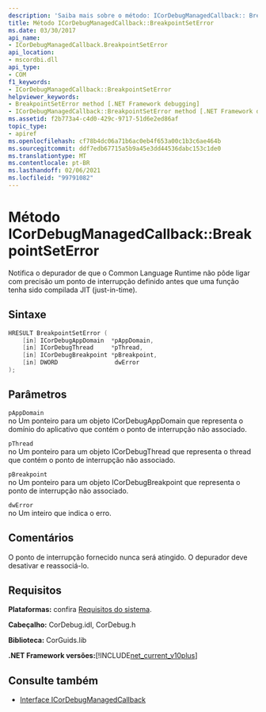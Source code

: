 ```yaml
---
description: 'Saiba mais sobre o método: ICorDebugManagedCallback:: BreakpointSetError'
title: Método ICorDebugManagedCallback::BreakpointSetError
ms.date: 03/30/2017
api_name:
- ICorDebugManagedCallback.BreakpointSetError
api_location:
- mscordbi.dll
api_type:
- COM
f1_keywords:
- ICorDebugManagedCallback::BreakpointSetError
helpviewer_keywords:
- BreakpointSetError method [.NET Framework debugging]
- ICorDebugManagedCallback::BreakpointSetError method [.NET Framework debugging]
ms.assetid: f2b773a4-c4d0-429c-9717-51d6e2ed86af
topic_type:
- apiref
ms.openlocfilehash: cf78b4dc06a71b6ac0eb4f653a00c1b3c6ae464b
ms.sourcegitcommit: ddf7edb67715a5b9a45e3dd44536dabc153c1de0
ms.translationtype: MT
ms.contentlocale: pt-BR
ms.lasthandoff: 02/06/2021
ms.locfileid: "99791082"
---
```

# <a name="icordebugmanagedcallbackbreakpointseterror-method"></a>Método ICorDebugManagedCallback::BreakpointSetError

Notifica o depurador de que o Common Language Runtime não pôde ligar com precisão um ponto de interrupção definido antes que uma função tenha sido compilada JIT (just-in-time).  
  
## <a name="syntax"></a>Sintaxe  
  
```cpp  
HRESULT BreakpointSetError (  
    [in] ICorDebugAppDomain  *pAppDomain,  
    [in] ICorDebugThread     *pThread,  
    [in] ICorDebugBreakpoint *pBreakpoint,  
    [in] DWORD                dwError  
);  
```  
  
## <a name="parameters"></a>Parâmetros  

 `pAppDomain`  
 no Um ponteiro para um objeto ICorDebugAppDomain que representa o domínio do aplicativo que contém o ponto de interrupção não associado.  
  
 `pThread`  
 no Um ponteiro para um objeto ICorDebugThread que representa o thread que contém o ponto de interrupção não associado.  
  
 `pBreakpoint`  
 no Um ponteiro para um objeto ICorDebugBreakpoint que representa o ponto de interrupção não associado.  
  
 `dwError`  
 no Um inteiro que indica o erro.  
  
## <a name="remarks"></a>Comentários  

 O ponto de interrupção fornecido nunca será atingido. O depurador deve desativar e reassociá-lo.  
  
## <a name="requirements"></a>Requisitos  

 **Plataformas:** confira [Requisitos do sistema](../../get-started/system-requirements.md).  
  
 **Cabeçalho:** CorDebug.idl, CorDebug.h  
  
 **Biblioteca:** CorGuids.lib  
  
 **.NET Framework versões:**[!INCLUDE[net_current_v10plus](../../../../includes/net-current-v10plus-md.md)]  
  
## <a name="see-also"></a>Consulte também

- [Interface ICorDebugManagedCallback](icordebugmanagedcallback-interface.md)
